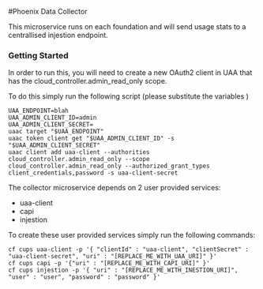 #Phoenix Data Collector

This microservice runs on each foundation and will send usage stats to a centrallised injestion endpoint.

### Getting Started
In order to run this, you will need to create a new OAuth2 client in UAA that has the cloud_controller.admin_read_only scope.

To do this simply run the following script (please substitute the variables )
```
UAA_ENDPOINT=blah
UAA_ADMIN_CLIENT_ID=admin
UAA_ADMIN_CLIENT_SECRET=
uaac target "$UAA_ENDPOINT"
uaac token client get "$UAA_ADMIN_CLIENT_ID" -s "$UAA_ADMIN_CLIENT_SECRET"
uaac client add uaa-client --authorities cloud_controller.admin_read_only --scope cloud_controller.admin_read_only --authorized_grant_types client_credentials,password -s uaa-client-secret

```

The collector microservice depends on 2 user provided services:
* uaa-client
* capi
* injestion

To create these user provided services simply run the following commands:
```
cf cups uaa-client -p '{ "clientId" : "uaa-client", "clientSecret" : "uaa-client-secret", "uri" : "[REPLACE_ME_WITH_UAA_URI]" }'
cf cups capi -p '{"uri" : "[REPLACE_ME_WITH_CAPI_URI]" }'
cf cups injestion -p '{ "uri" : "[REPLACE_ME_WITH_INESTION_URI]", "user" : "user", "password" : "password" }'

```